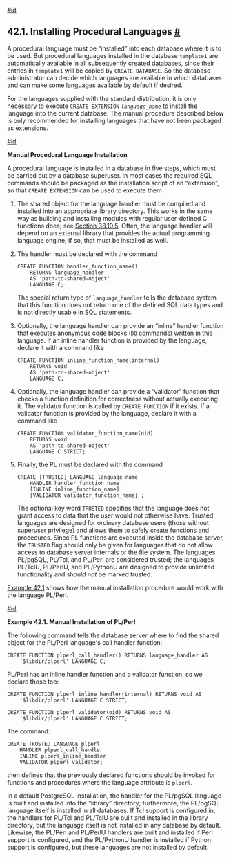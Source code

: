 [#id](#XPLANG-INSTALL)

## 42.1. Installing Procedural Languages [#](#XPLANG-INSTALL)

A procedural language must be “installed” into each database where it is to be used. But procedural languages installed in the database `template1` are automatically available in all subsequently created databases, since their entries in `template1` will be copied by `CREATE DATABASE`. So the database administrator can decide which languages are available in which databases and can make some languages available by default if desired.

For the languages supplied with the standard distribution, it is only necessary to execute `CREATE EXTENSION` *`language_name`* to install the language into the current database. The manual procedure described below is only recommended for installing languages that have not been packaged as extensions.

[#id](#id-1.8.7.5.4)

**Manual Procedural Language Installation**

A procedural language is installed in a database in five steps, which must be carried out by a database superuser. In most cases the required SQL commands should be packaged as the installation script of an “extension”, so that `CREATE EXTENSION` can be used to execute them.

1. The shared object for the language handler must be compiled and installed into an appropriate library directory. This works in the same way as building and installing modules with regular user-defined C functions does; see [Section 38.10.5](xfunc-c#DFUNC). Often, the language handler will depend on an external library that provides the actual programming language engine; if so, that must be installed as well.

2. The handler must be declared with the command

   ```
   CREATE FUNCTION handler_function_name()
       RETURNS language_handler
       AS 'path-to-shared-object'
       LANGUAGE C;
   ```

   The special return type of `language_handler` tells the database system that this function does not return one of the defined SQL data types and is not directly usable in SQL statements.

3. Optionally, the language handler can provide an “inline” handler function that executes anonymous code blocks ([`DO`](sql-do) commands) written in this language. If an inline handler function is provided by the language, declare it with a command like

   ```
   CREATE FUNCTION inline_function_name(internal)
       RETURNS void
       AS 'path-to-shared-object'
       LANGUAGE C;
   ```

4. Optionally, the language handler can provide a “validator” function that checks a function definition for correctness without actually executing it. The validator function is called by `CREATE FUNCTION` if it exists. If a validator function is provided by the language, declare it with a command like

   ```
   CREATE FUNCTION validator_function_name(oid)
       RETURNS void
       AS 'path-to-shared-object'
       LANGUAGE C STRICT;
   ```

5. Finally, the PL must be declared with the command

   ```
   CREATE [TRUSTED] LANGUAGE language_name
       HANDLER handler_function_name
       [INLINE inline_function_name]
       [VALIDATOR validator_function_name] ;
   ```

   The optional key word `TRUSTED` specifies that the language does not grant access to data that the user would not otherwise have. Trusted languages are designed for ordinary database users (those without superuser privilege) and allows them to safely create functions and procedures. Since PL functions are executed inside the database server, the `TRUSTED` flag should only be given for languages that do not allow access to database server internals or the file system. The languages PL/pgSQL, PL/Tcl, and PL/Perl are considered trusted; the languages PL/TclU, PL/PerlU, and PL/PythonU are designed to provide unlimited functionality and should *not* be marked trusted.

[Example 42.1](xplang-install#XPLANG-INSTALL-EXAMPLE) shows how the manual installation procedure would work with the language PL/Perl.

[#id](#XPLANG-INSTALL-EXAMPLE)

**Example 42.1. Manual Installation of PL/Perl**

The following command tells the database server where to find the shared object for the PL/Perl language's call handler function:

```
CREATE FUNCTION plperl_call_handler() RETURNS language_handler AS
    '$libdir/plperl' LANGUAGE C;
```

PL/Perl has an inline handler function and a validator function, so we declare those too:

```
CREATE FUNCTION plperl_inline_handler(internal) RETURNS void AS
    '$libdir/plperl' LANGUAGE C STRICT;

CREATE FUNCTION plperl_validator(oid) RETURNS void AS
    '$libdir/plperl' LANGUAGE C STRICT;
```

The command:

```
CREATE TRUSTED LANGUAGE plperl
    HANDLER plperl_call_handler
    INLINE plperl_inline_handler
    VALIDATOR plperl_validator;
```

then defines that the previously declared functions should be invoked for functions and procedures where the language attribute is `plperl`.


In a default PostgreSQL installation, the handler for the PL/pgSQL language is built and installed into the “library” directory; furthermore, the PL/pgSQL language itself is installed in all databases. If Tcl support is configured in, the handlers for PL/Tcl and PL/TclU are built and installed in the library directory, but the language itself is not installed in any database by default. Likewise, the PL/Perl and PL/PerlU handlers are built and installed if Perl support is configured, and the PL/PythonU handler is installed if Python support is configured, but these languages are not installed by default.